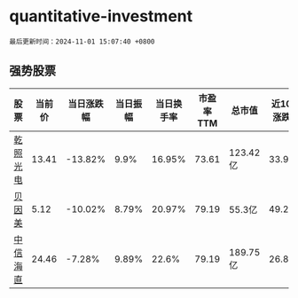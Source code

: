 # quantitative-investment

`最后更新时间：2024-11-01 15:07:40 +0800`

## 强势股票

|股票|当前价|当日涨跌幅|当日振幅|当日换手率|市盈率TTM|总市值|近10日涨跌幅|
|----|----|----|----|----|----|----|----|
|[乾照光电](https://xueqiu.com/S/SZ300102)|13.41|-13.82%|9.9%|16.95%|73.61|123.42亿|33.97%|
|[贝因美](https://xueqiu.com/S/SZ002570)|5.12|-10.02%|8.79%|20.97%|79.19|55.3亿|49.27%|
|[中信海直](https://xueqiu.com/S/SZ000099)|24.46|-7.28%|9.89%|22.6%|79.19|189.75亿|26.8%|
